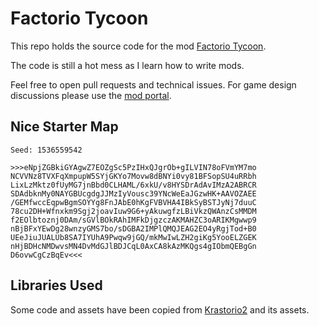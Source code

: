 # Factorio Tycoon

This repo holds the source code for the mod [Factorio Tycoon](https://mods.factorio.com/mod/tycoon).

The code is still a hot mess as I learn how to write mods.

Feel free to open pull requests and technical issues. For game design discussions please use the [mod portal](https://mods.factorio.com/mod/tycoon/discussion).

## Nice Starter Map

```
Seed: 1536559542
```

```
>>>eNpjZGBkiGYAgwZ7EOZgSc5PzIHxQJgrOb+gILVIN78oFVmYM7mo
NCVVNz8TVXFqXmpupW5SYjGKYo7Movw8dBNYi0vy81BFSopSU4uRRbh
LixLzMktz0fUyMG7jnBbd0CLHAML/6xkU/v8HYSDrAdAvIMzA2ABRCR
SDAdbknMy0NAYGBUcgdgJJMzIyVousc39YNcWeEaJGzwHK+AAVOZAEE
/GEMfwccEqpwBgmSOYYg8FnJAbE0hKgFVBVHA4IBkSyBSTJyNj7duuC
78cu2DH+Wfnxkm9Sgj2joavIuw9G6+yAkuwgfzLBiVkzQWAnzCsMMDM
f2EOlbtoznj0DAm/sGVlBOkRAhIMFkDjgzczAKMAHZC3oARIKMgwwp9
nBjBFxYEwDg28wnzyGMS7bo/sDGBA2IMPlQMQJEAG2EO4yRgjTod+B0
UEeJiuJUALUb8SA7IYUhA9Pwqw9jGQ/mkMwIwLZH2giKg5YooELZGEK
nHjBDHcNMDwvsMN4DvMdGJlBDJCqL0AxCA8kAzMKQgs4gIObmQEBgGn
D6ovwCgCzBqEv<<<
```

## Libraries Used

Some code and assets have been copied from [Krastorio2](https://github.com/raiguard/Krastorio2) and its assets.
